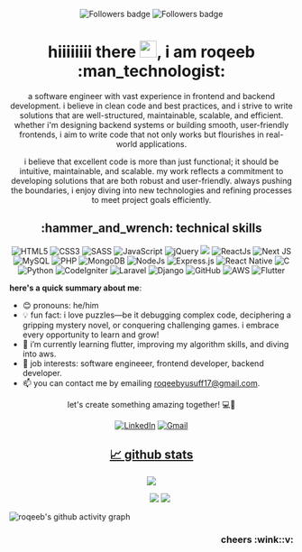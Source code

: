 <p align="center">
    <a>
        <img src="https://komarev.com/ghpvc/?username=roqeebYusuff"alt="Followers badge">
    </a>
    <a><img src="https://img.shields.io/github/followers/roqeebYusuff?label=Followers&style=social" alt="Followers badge"></a>
</p>

<h1 align="center"> hiiiiiiii there <img src="https://raw.githubusercontent.com/MartinHeinz/MartinHeinz/master/wave.gif" width="30px">, i am roqeeb :man_technologist:</h1>

<p align="center">
a software engineer with vast experience in frontend and backend development. i believe in clean code and best practices, and i strive to write solutions that are well-structured, maintainable, scalable, and efficient. whether i'm designing backend systems or building smooth, user-friendly frontends, i aim to write code that not only works but flourishes in real-world applications.
</p>

<p align="center">
i believe that excellent code is more than just functional; it should be intuitive, maintainable, and scalable. my work reflects a commitment to developing solutions that are both robust and user-friendly. always pushing the boundaries, i enjoy diving into new technologies and refining processes to meet project goals efficiently.
</p>

<h2 align="center"> :hammer_and_wrench: technical skills</h2>

<p align="center">
    <img alt="HTML5" src="https://img.shields.io/badge/html5-%23E34F26.svg?&style=for-the-badge&logo=html5&logoColor=white" />
    <img alt="CSS3" src="https://img.shields.io/badge/css3-%231572B6.svg?&style=for-the-badge&logo=css3&logoColor=white" />
    <img alt="SASS" src="https://img.shields.io/badge/sass-%23CC6699.svg?&style=for-the-badge&logo=sass&logoColor=white" />
    <img alt="JavaScript" src="https://img.shields.io/badge/javascript-%23323330.svg?&style=for-the-badge&logo=javascript&logoColor=%23F7DF1E" />
    <img alt="jQuery" src="https://img.shields.io/badge/jquery-%230769AD.svg?&style=for-the-badge&logo=jquery&logoColor=white" />
    <img src="https://img.shields.io/badge/TypeScript-007acc?style=for-the-badge&logo=typescript&logoColor=white" />
    <img alt="ReactJs" src="https://img.shields.io/badge/React-20232A?style=for-the-badge&logo=react&logoColor=61DAFB" />
    <img alt="Next JS" src="https://img.shields.io/badge/next.js-0078D4?style=for-the-badge&logo=next.js&logoColor=white" />
    <img alt="MySQL" src="https://img.shields.io/badge/MySQL-00000F?style=for-the-badge&logo=mysql&logoColor=white" />
    <img alt="PHP" src="https://img.shields.io/badge/php-%23777BB4.svg?&style=for-the-badge&logo=php&logoColor=white" />
    <img alt="MongoDB" src="https://img.shields.io/badge/MongoDB-white?style=for-the-badge&logo=mongodb&logoColor=4EA94B" />
    <img alt="NodeJs" src="https://img.shields.io/badge/Node.js-339933?style=for-the-badge&logo=nodedotjs&logoColor=white" />
    <img alt="Express.js" src="https://img.shields.io/badge/Express.js-000000?style=for-the-badge&logo=express&logoColor=white" />
    <img alt="React Native" src="https://img.shields.io/badge/react_native-%2320232a.svg?&style=for-the-badge&logo=react&logoColor=%2361DAFB" />
    <img alt="C" src="https://img.shields.io/badge/c-%2300599C.svg?&style=for-the-badge&logo=c&logoColor=white" />
    <img alt="Python" src="https://img.shields.io/badge/python-%2314354C.svg?style=for-the-badge&logo=python&logoColor=white"/>
    <img alt="CodeIgniter" src="https://img.shields.io/badge/codeigniter-%23DD4814.svg?&style=for-the-badge&logo=codeigniter&logoColor=white" />
    <img alt="Laravel" src="https://img.shields.io/badge/laravel-%23FF2D20.svg?&style=for-the-badge&logo=laravel&logoColor=white" />
    <img alt="Django" src="https://img.shields.io/badge/django-%23092E20.svg?&style=for-the-badge&logo=django&logoColor=white" />
    <img alt="GitHub" src="https://img.shields.io/badge/GitHub-%2314354C.svg?style=for-the-badge&logo=GitHub&logoColor=white"/>
    <img alt="AWS" src="https://img.shields.io/badge/aws-F7931E?style=for-the-badge&logo=aws&logoColor=white" />
    <img alt="Flutter" src="https://img.shields.io/badge/flutter-%2302569B.svg?&style=for-the-badge&logo=flutter&logoColor=white" />
</p>

**here's a quick summary about me**:

- 😊 pronouns: he/him
- 💡 fun fact: i love puzzles—be it debugging complex code, deciphering a gripping mystery novel, or conquering challenging games. i embrace every opportunity to learn and grow!
- 🌱 i’m currently learning flutter, improving my algorithm skills, and diving into aws.
- 💼 job interests: software engineeer, frontend developer, backend developer.
- 📫 you can contact me by emailing [roqeebyusuff17@gmail.com](mailto:roqeebyusuff17@gmail.com).

<p align="center">let's create something amazing together! 💻🚀</p>

<div align="center">
    <a  href="https://www.linkedin.com/in/roqeeb-yusuff/" target="_blank"><img alt="LinkedIn" src="https://img.shields.io/badge/linkedin%20-%230077B5.svg?&style=for-the-badge&logo=linkedin&logoColor=white" /></a>
    <a href="mailto:roqeebyusuff17@gmail.com"><img  alt="Gmail" src="https://img.shields.io/badge/Gmail-D14836?style=for-the-badge&logo=gmail&logoColor=white" />
</div>

<h2 align="center"> 📈 github stats</h2>
<p align="center">
    <a>
        <img src="https://github-readme-streak-stats.herokuapp.com/?user=roqeebYusuff&theme=black-ice&hide_border=true&stroke=0000&background=060A0CD0"/>
    </a>
</p>
<p align="center" style="margin-left: 30px">
    <a>
        <img src="https://github-readme-stats.vercel.app/api?username=roqeebYusuff&show_icons=true&count_private=true&theme=algolia&hide_border=true&bg_color=0D1117" />
    </a>
    <a>
        <img src="https://github-readme-stats.vercel.app/api/top-langs/?username=roqeebYusuff&langs_count=8&count_private=true&layout=compact&theme=react&hide_border=true&bg_color=0D1117" />
    </a>
</p>

<a><img alt="roqeeb's github activity graph" src="https://github-readme-activity-graph.vercel.app/graph?username=roqeebYusuff&theme=github-dark&hide_border=true" /></a>

<h3 align="right">cheers :wink::v:</h3>
